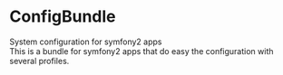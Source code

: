 # ConfigBundle
System configuration for symfony2 apps<br>
This is a bundle for symfony2 apps that do easy the configuration with several profiles.
